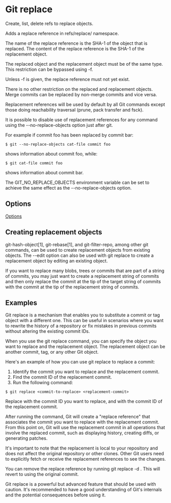 # Git replace

Create, list, delete refs to replace objects.

Adds a replace reference in refs/replace/ namespace.

The name of the replace reference is the SHA-1 of the object that is replaced. The content of the replace reference is the SHA-1 of the replacement object.

The replaced object and the replacement object must be of the same type. This restriction can be bypassed using -f.

Unless -f is given, the replace reference must not yet exist.

There is no other restriction on the replaced and replacement objects. Merge commits can be replaced by non-merge commits and vice versa.

Replacement references will be used by default by all Git commands except those doing reachability traversal (prune, pack transfer and fsck).

It is possible to disable use of replacement references for any command using the --no-replace-objects option just after git.

For example if commit foo has been replaced by commit bar:

```
$ git --no-replace-objects cat-file commit foo
```

shows information about commit foo, while:

```
$ git cat-file commit foo
```

shows information about commit bar.

The GIT_NO_REPLACE_OBJECTS environment variable can be set to achieve the same effect as the --no-replace-objects option.

## Options

[Options](https://git-scm.com/docs/git-replace#_options)

## Creating replacement objects

git-hash-object[1], git-rebase[1], and git-filter-repo, among other git commands, can be used to create replacement objects from existing objects. The --edit option can also be used with git replace to create a replacement object by editing an existing object.

If you want to replace many blobs, trees or commits that are part of a string of commits, you may just want to create a replacement string of commits and then only replace the commit at the tip of the target string of commits with the commit at the tip of the replacement string of commits.

## Examples

Git replace is a mechanism that enables you to substitute a commit or tag object with a different one. This can be useful in scenarios where you want to rewrite the history of a repository or fix mistakes in previous commits without altering the existing commit IDs.

When you use the git replace command, you can specify the object you want to replace and the replacement object. The replacement object can be another commit, tag, or any other Git object.

Here's an example of how you can use git replace to replace a commit:

1. Identify the commit you want to replace and the replacement commit.
2. Find the commit ID of the replacement commit.
3. Run the following command:

```
$ git replace <commit-to-replace> <replacement-commit>
```

Replace <commit-to-replace> with the commit ID you want to replace, and <replacement-commit> with the commit ID of the replacement commit.

After running the command, Git will create a "replace reference" that associates the commit you want to replace with the replacement commit. From this point on, Git will use the replacement commit in all operations that involve the replaced commit, such as displaying history, creating diffs, or generating patches.

It's important to note that the replacement is local to your repository and does not affect the original repository or other clones. Other Git users need to explicitly fetch or receive the replacement references to see the changes.

You can remove the replace reference by running git replace -d <commit-to-replace>. This will revert to using the original commit.

Git replace is a powerful but advanced feature that should be used with caution. It's recommended to have a good understanding of Git's internals and the potential consequences before using it.
